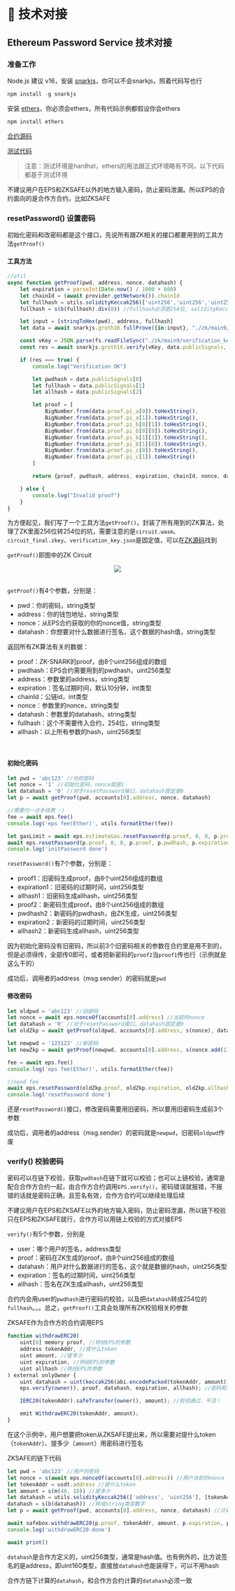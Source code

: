 # 🤖 技术对接
## Ethereum Password Service 技术对接

### 准备工作
Node.js 建议 v16，安装 [snarkjs](https://github.com/iden3/snarkjs)，你可以不会snarkjs，照着代码写也行
```javascript
npm install -g snarkjs
```
安装 [ethers](https://docs.ethers.io/v5/getting-started/)，你必须会ethers，所有代码示例都假设你会ethers
```javascript
npm install ethers
```
[合约源码](https://github.com/ZKSAFE/all-contracts/tree/main/contracts/eps)

[测试代码](https://github.com/ZKSAFE/all-contracts/blob/main/test/EPS-test.js)

>注意：测试环境是hardhat，ethers的用法跟正式环境略有不同，以下代码都基于测试环境

不建议用户在EPS和ZKSAFE以外的地方输入密码，防止密码泄漏。所以EPS的合约面向的是合作方合约，比如ZKSAFE
<br>

### resetPassword() 设置密码
初始化密码和改密码都是这个接口，先说所有跟ZK相关的接口都要用到的工具方法`getProof()`

#### 工具方法
```javascript
//util
async function getProof(pwd, address, nonce, datahash) {
    let expiration = parseInt(Date.now() / 1000 + 600)
    let chainId = (await provider.getNetwork()).chainId
    let fullhash = utils.solidityKeccak256(['uint256','uint256','uint256','uint256'], [expiration, chainId, nonce, datahash])
    fullhash = s(b(fullhash).div(8)) //fullhash必须是254位, solidityKeccak256是256位，所以要转换

    let input = [stringToHex(pwd), address, fullhash]
    let data = await snarkjs.groth16.fullProve({in:input}, "./zk/main9/circuit_js/circuit.wasm", "./zk/main9/circuit_final.zkey")

    const vKey = JSON.parse(fs.readFileSync("./zk/main9/verification_key.json"))
    const res = await snarkjs.groth16.verify(vKey, data.publicSignals, data.proof)

    if (res === true) {
        console.log("Verification OK")

        let pwdhash = data.publicSignals[0]
        let fullhash = data.publicSignals[1]
        let allhash = data.publicSignals[2]

        let proof = [
            BigNumber.from(data.proof.pi_a[0]).toHexString(),
            BigNumber.from(data.proof.pi_a[1]).toHexString(),
            BigNumber.from(data.proof.pi_b[0][1]).toHexString(),
            BigNumber.from(data.proof.pi_b[0][0]).toHexString(),
            BigNumber.from(data.proof.pi_b[1][1]).toHexString(),
            BigNumber.from(data.proof.pi_b[1][0]).toHexString(),
            BigNumber.from(data.proof.pi_c[0]).toHexString(),
            BigNumber.from(data.proof.pi_c[1]).toHexString()
        ]

        return {proof, pwdhash, address, expiration, chainId, nonce, datahash, fullhash, allhash}

    } else {
        console.log("Invalid proof")
    }
}
```

为方便起见，我们写了一个工具方法`getProof()`，封装了所有用到的ZK算法，处理了ZK里面256位转254位的坑，需要注意的是`circuit.wasm`、`circuit_final.zkey`、`verification_key.json`是固定值，可以在[ZK源码](https://github.com/ZKSAFE/all-contracts/tree/main/zk)找到

`getProof()`即图中的ZK Circuit
<br>
<div align="center"><img src="../images/eps-1.png"></div>
<br>

`getProof()`有4个参数，分别是：

* pwd：你的密码，string类型
* address：你的钱包地址，string类型
* nonce：从EPS合约获取的你的nonce值，string类型
* datahash：你想要对什么数据进行签名，这个数据的hash值，string类型

返回所有ZK算法有关的数据：

* proof：ZK-SNARK的proof，由8个uint256组成的数组
* pwdhash：EPS合约需要用到的pwdhash，uint256类型
* address：参数里的address，string类型
* expiration：签名过期时间，默认10分钟，int类型
* chainId：公链id，int类型
* nonce：参数里的nonce，string类型
* datahash：参数里的datahash，string类型
* fullhash：这个不需要传入合约，254位，string类型
* allhash：以上所有参数的hash，uint256类型
<br>



#### 初始化密码

```javascript
let pwd = 'abc123' //你的密码
let nonce = '1' //初始化密码，nonce就是1
let datahash = '0' //对于resetPassword接口，datahash固定是0
let p = await getProof(pwd, accounts[0].address, nonce, datahash)

//需要付一点手续费 :)
fee = await eps.fee()
console.log('eps fee(Ether)', utils.formatEther(fee))

let gasLimit = await eps.estimateGas.resetPassword(p.proof, 0, 0, p.proof, p.pwdhash, p.expiration, p.allhash, {value: fee})
await eps.resetPassword(p.proof, 0, 0, p.proof, p.pwdhash, p.expiration, p.allhash, {value: fee, gasLimit})
console.log('initPassword done')
```

`resetPassword()`有7个参数，分别是：

* proof1：旧密码生成proof，由8个uint256组成的数组
* expiration1：旧密码的过期时间，uint256类型
* allhash1：旧密码生成allhash，uint256类型
* proof2：新密码生成proof，由8个uint256组成的数组
* pwdhash2：新密码的pwdhash，由ZK生成，uint256类型
* expiration2：新密码的过期时间，uint256类型
* allhash2：新密码生成allhash，uint256类型

因为初始化密码没有旧密码，所以前3个旧密码相关的参数在合约里是用不到的，但是必须得传，全部传0即可，或者把新密码的`proof2`当`proof1`传也行（示例就是这么干的）

成功后，调用者的address（msg.sender）的密码就是`pwd`
<br>

#### 修改密码

```javascript
let oldpwd = 'abc123' //旧密码
let nonce = await eps.nonceOf(accounts[0].address) //当前的nonce
let datahash = '0' //对于resetPassword接口，datahash固定是0
let oldZkp = await getProof(oldpwd, accounts[0].address, s(nonce), datahash) //旧密码的proof

let newpwd = '123123' //新密码
let newZkp = await getProof(newpwd, accounts[0].address, s(nonce.add(1)/**新密码的nonce+1*/), datahash) //新密码的proof

fee = await eps.fee()
console.log('eps fee(Ether)', utils.formatEther(fee))

//need fee
await eps.resetPassword(oldZkp.proof, oldZkp.expiration, oldZkp.allhash, newZkp.proof, newZkp.pwdhash, newZkp.expiration, newZkp.allhash, {value: fee})
console.log('resetPassword done')
```

还是`resetPassword()`接口，修改密码需要用旧密码，所以要用旧密码生成前3个参数

成功后，调用者的address（msg.sender）的密码就是`newpwd`，旧密码`oldpwd`作废
<br>

### verify() 校验密码
密码可以在链下校验，获取`pwdhash`在链下就可以校验；也可以上链校验，通常是配合合作方合约一起，由合作方合约调用`EPS.verify()`，密码错误就报错，不报错的话就是密码正确，且签名有效，合作方合约可以继续处理后续

不建议用户在EPS和ZKSAFE以外的地方输入密码，防止密码泄漏，所以链下校验只在EPS和ZKSAFE就行，合作方可以用链上校验的方式对接EPS

`verify()`有5个参数，分别是

* user：哪个用户的签名，address类型
* proof：密码在ZK生成的proof，由8个uint256组成的数组
* datahash：用户对什么数据进行的签名，这个就是数据的hash，uint256类型
* expiration：签名的过期时间，uint256类型
* allhash：签名在ZK生成allhash，uint256类型

合约内会用user的`pwdhash`进行密码的校验，以及把`datahash`转成254位的`fullhash`。。。总之，`getProof()`工具会处理所有ZK校验相关的参数

ZKSAFE作为合作方的合约调用EPS
```javascript
function withdrawERC20(
    uint[8] memory proof, //转给EPS的参数
    address tokenAddr, //提什么token
    uint amount, //提多少
    uint expiration, //转给EPS的参数
    uint allhash //转给EPS的参数
) external onlyOwner {
    uint datahash = uint(keccak256(abi.encodePacked(tokenAddr, amount))); //计算datahash
    eps.verify(owner(), proof, datahash, expiration, allhash); //密码和签名的校验

    IERC20(tokenAddr).safeTransfer(owner(), amount); //校验通过，干活！

    emit WithdrawERC20(tokenAddr, amount);
}
```
在这个示例中，用户想要把token从ZKSAFE提出来，所以需要对提什么token（`tokenAddr`）、提多少（`amount`）用密码进行签名

ZKSAFE的链下代码
```javascript
let pwd = 'abc123' //用户的密码
let nonce = s(await eps.nonceOf(accounts[0].address)) //用户当前的nonce
let tokenAddr = usdt.address //提什么token
let amount = s(m(40, 18)) //提多少
let datahash = utils.solidityKeccak256(['address', 'uint256'], [tokenAddr, amount]) //计算datahash
datahash = s(b(datahash)) //转成string类型数字
let p = await getProof(pwd, accounts[0].address, nonce, datahash) //计算ZK Proof

await safebox.withdrawERC20(p.proof, tokenAddr, amount, p.expiration, p.allhash) //调用合约，提款
console.log('withdrawERC20 done')

await print()
```

`datahash`是合作方定义的，uint256类型，通常是hash值。也有例外的，比方说签名的是address，即uint160类型，直接放`datahash`也能装得下，可以不用hash

合作方链下计算的`datahash`，和合作方合约计算的`datahash`必须一致
